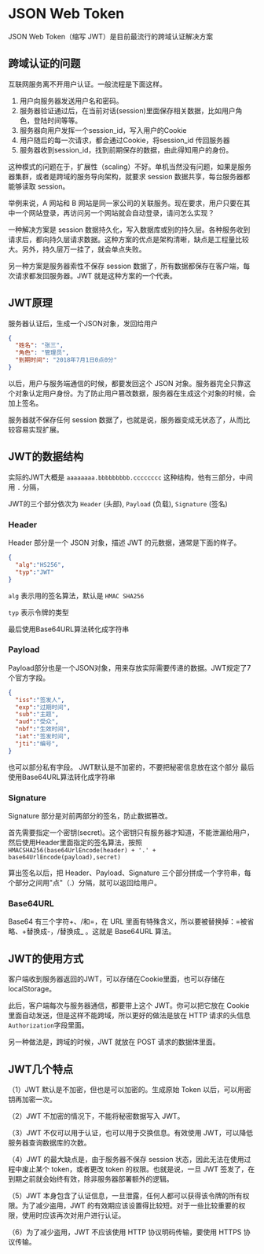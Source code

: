 # JSON Web Token 

JSON Web Token（缩写 JWT）是目前最流行的跨域认证解决方案

## 跨域认证的问题

互联网服务离不开用户认证。一般流程是下面这样。
1. 用户向服务器发送用户名和密码。
2. 服务器验证通过后，在当前对话(session)里面保存相关数据，比如用户角色，登陆时间等等。
3. 服务器向用户发挥一个session_id，写入用户的Cookie
4. 用户随后的每一次请求，都会通过Cookie，将session_id 传回服务器
5. 服务器收到session_id，找到前期保存的数据，由此得知用户的身份。

这种模式的问题在于，扩展性（scaling）不好。单机当然没有问题，如果是服务器集群，或者是跨域的服务导向架构，就要求 session 数据共享，每台服务器都能够读取 session。

举例来说，A 网站和 B 网站是同一家公司的关联服务。现在要求，用户只要在其中一个网站登录，再访问另一个网站就会自动登录，请问怎么实现？

一种解决方案是 session 数据持久化，写入数据库或别的持久层。各种服务收到请求后，都向持久层请求数据。这种方案的优点是架构清晰，缺点是工程量比较大。另外，持久层万一挂了，就会单点失败。

另一种方案是服务器索性不保存 session 数据了，所有数据都保存在客户端，每次请求都发回服务器。JWT 就是这种方案的一个代表。

## JWT原理

服务器认证后，生成一个JSON对象，发回给用户

```JSON
{
  "姓名": "张三",
  "角色": "管理员",
  "到期时间": "2018年7月1日0点0分"
}
```

以后，用户与服务端通信的时候，都要发回这个 JSON 对象。服务器完全只靠这个对象认定用户身份。为了防止用户篡改数据，服务器在生成这个对象的时候，会加上签名。

服务器就不保存任何 session 数据了，也就是说，服务器变成无状态了，从而比较容易实现扩展。

## JWT的数据结构

实际的JWT大概是 `aaaaaaaa.bbbbbbbbb.cccccccc` 这种结构，他有三部分，中间用 `.` 分隔，

JWT的三个部分依次为 `Header` (头部), `Payload` (负载), `Signature` (签名)

### Header

Header 部分是一个 JSON 对象，描述 JWT 的元数据，通常是下面的样子。

```JSON
{
  "alg":"HS256",
  "typ":"JWT"
}
```

`alg` 表示用的签名算法，默认是 `HMAC SHA256`

`typ` 表示令牌的类型

最后使用Base64URL算法转化成字符串

### Payload

Payload部分也是一个JSON对象，用来存放实际需要传递的数据。JWT规定了7个官方字段。

```JSON
{
  "iss":"签发人",
  "exp":"过期时间",
  "sub":"主题",
  "aud":"受众",
  "nbf":"生效时间",
  "iat":"签发时间",
  "jti":"编号",
}
```

也可以部分私有字段。
JWT默认是不加密的，不要把秘密信息放在这个部分
最后使用Base64URL算法转化成字符串

### Signature

Signature 部分是对前两部分的签名，防止数据篡改。

首先需要指定一个密钥(secret)。这个密钥只有服务器才知道，不能泄漏给用户，然后使用Header里面指定的签名算法，按照 `HMACSHA256(base64UrlEncode(header) + '.' + base64UrlEncode(payload),secret)`

算出签名以后，把 Header、Payload、Signature 三个部分拼成一个字符串，每个部分之间用"点"（.）分隔，就可以返回给用户。

### Base64URL

Base64 有三个字符+、/和=，在 URL 里面有特殊含义，所以要被替换掉：=被省略、+替换成-，/替换成_ 。这就是 Base64URL 算法。


## JWT的使用方式

客户端收到服务器返回的JWT，可以存储在Cookie里面，也可以存储在localStorage。

此后，客户端每次与服务器通信，都要带上这个 JWT。你可以把它放在 Cookie 里面自动发送，但是这样不能跨域，所以更好的做法是放在 HTTP 请求的头信息`Authorization`字段里面。

另一种做法是，跨域的时候，JWT 就放在 POST 请求的数据体里面。


## JWT几个特点

（1）JWT 默认是不加密，但也是可以加密的。生成原始 Token 以后，可以用密钥再加密一次。

（2）JWT 不加密的情况下，不能将秘密数据写入 JWT。

（3）JWT 不仅可以用于认证，也可以用于交换信息。有效使用 JWT，可以降低服务器查询数据库的次数。

（4）JWT 的最大缺点是，由于服务器不保存 session 状态，因此无法在使用过程中废止某个 token，或者更改 token 的权限。也就是说，一旦 JWT 签发了，在到期之前就会始终有效，除非服务器部署额外的逻辑。

（5）JWT 本身包含了认证信息，一旦泄露，任何人都可以获得该令牌的所有权限。为了减少盗用，JWT 的有效期应该设置得比较短。对于一些比较重要的权限，使用时应该再次对用户进行认证。

（6）为了减少盗用，JWT 不应该使用 HTTP 协议明码传输，要使用 HTTPS 协议传输。